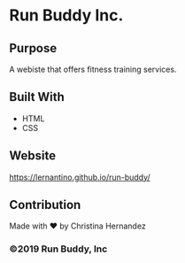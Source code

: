 # Run Buddy Inc.

## Purpose 
A webiste that offers fitness training services. 

## Built With
* HTML
* CSS

## Website 
https://lernantino.github.io/run-buddy/

## Contribution
Made with ❤️ by Christina Hernandez

### ©️2019 Run Buddy, Inc
